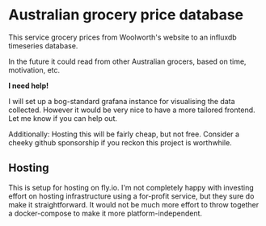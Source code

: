 # Australian grocery price database

This service grocery prices from Woolworth's website to an influxdb timeseries database.

In the future it could read from other Australian grocers, based on time, motivation, etc.

**I need help!**

I will set up a bog-standard grafana instance for visualising the data collected. However it would be very nice to have a more tailored frontend. Let me know if you can help out.

Additionally: Hosting this will be fairly cheap, but not free. Consider a cheeky github sponsorship if you reckon this project is worthwhile.

## Hosting

This is setup for hosting on fly.io. I'm not completely happy with investing effort on hosting infrastructure using a for-profit service, but they sure do make it straightforward. It would not be much more effort to throw together a docker-compose to make it more platform-independent.


